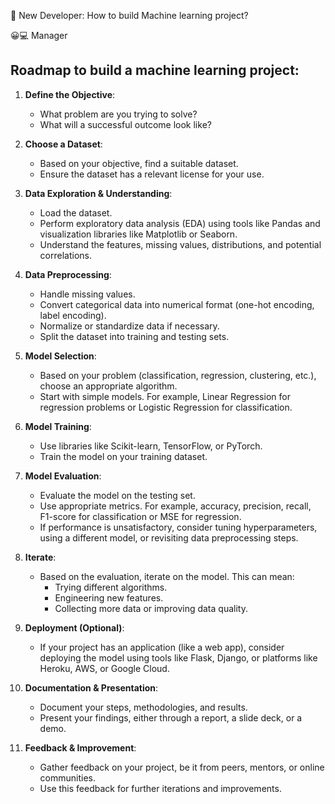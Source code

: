 👀 New Developer: How to build Machine learning project?

😀💻 Manager
## Roadmap to build a machine learning project:

1. **Define the Objective**: 
   - What problem are you trying to solve?
   - What will a successful outcome look like?

2. **Choose a Dataset**:
   - Based on your objective, find a suitable dataset.
   - Ensure the dataset has a relevant license for your use.

3. **Data Exploration & Understanding**:
   - Load the dataset.
   - Perform exploratory data analysis (EDA) using tools like Pandas and visualization libraries like Matplotlib or Seaborn.
   - Understand the features, missing values, distributions, and potential correlations.

4. **Data Preprocessing**:
   - Handle missing values.
   - Convert categorical data into numerical format (one-hot encoding, label encoding).
   - Normalize or standardize data if necessary.
   - Split the dataset into training and testing sets.

5. **Model Selection**:
   - Based on your problem (classification, regression, clustering, etc.), choose an appropriate algorithm.
   - Start with simple models. For example, Linear Regression for regression problems or Logistic Regression for classification.

6. **Model Training**:
   - Use libraries like Scikit-learn, TensorFlow, or PyTorch.
   - Train the model on your training dataset.

7. **Model Evaluation**:
   - Evaluate the model on the testing set.
   - Use appropriate metrics. For example, accuracy, precision, recall, F1-score for classification or MSE for regression.
   - If performance is unsatisfactory, consider tuning hyperparameters, using a different model, or revisiting data preprocessing steps.

8. **Iterate**:
   - Based on the evaluation, iterate on the model. This can mean:
     - Trying different algorithms.
     - Engineering new features.
     - Collecting more data or improving data quality.

9. **Deployment (Optional)**:
   - If your project has an application (like a web app), consider deploying the model using tools like Flask, Django, or platforms like Heroku, AWS, or Google Cloud.
   
10. **Documentation & Presentation**:
    - Document your steps, methodologies, and results.
    - Present your findings, either through a report, a slide deck, or a demo.

11. **Feedback & Improvement**:
    - Gather feedback on your project, be it from peers, mentors, or online communities.
    - Use this feedback for further iterations and improvements.
